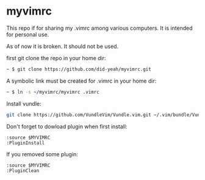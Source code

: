 # myvimrc

This repo if for sharing my .vimrc among various computers.
It is intended for personal use.

As of now it is broken. It should not be used.

first git clone the repo in your home dir:

   ```bash
   ~ $ git clone https://github.com/did-yeah/myvimrc.git
   ```

A symbolic link must be created for .vimrc in your home dir:

   ```bash
   ~ $ ln -s ~/myvimrc/myvimrc .vimrc
   ```

Install vundle:

   ```bash
   git clone https://github.com/VundleVim/Vundle.vim.git ~/.vim/bundle/Vundle.vim
   ```

Don't forget to dowload plugin when first install:

   ```vim
   :source $MYVIMRC
   :PluginInstall
   ```

If you removed some plugin:

   ```vim
   :source $MYVIMRC
   :PluginClean
   ```
